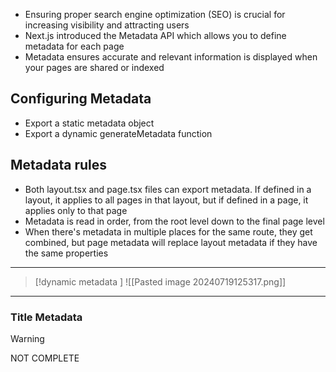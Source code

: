 - Ensuring proper search engine optimization (SEO) is crucial for increasing visibility and attracting users
- Next.js introduced the Metadata API which allows you to define metadata for each page
- Metadata ensures accurate and relevant information is displayed when your pages are shared or indexed
﻿

## Configuring Metadata
- Export a static metadata object
- Export a dynamic generateMetadata function
## Metadata rules
- Both layout.tsx and page.tsx files can export metadata. If defined in a layout, it applies to all pages in that layout, but if defined in a page, it applies only to that page
- Metadata is read in order, from the root level down to the final page level
- When there's metadata in multiple places for the same route, they get combined, but page metadata will replace layout metadata if they have the same properties
****
>[!dynamic metadata ]
![[Pasted image 20240719125317.png]]

****
### Title Metadata
>[!warning]
>NOT COMPLETE

